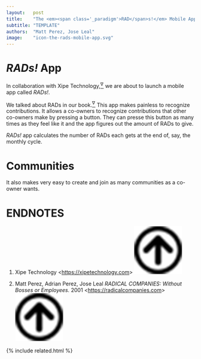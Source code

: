 ```yaml
---
layout:   post
title:    "The <em><span class='_paradigm'>RAD</span>s!</em> Mobile App"
subtitle: "TEMPLATE"
authors:  "Matt Perez, Jose Leal"
image:    "icon-the-rads-mobile-app.svg"
---
```


<div style="display:none; ">
 <p>I think we know what the rHatchery is: We want to help <span class="_paradigm">FIAT</span> businesses transform into healthy companies. And we are developing tools: the <em><span class="_paradigm">RAD</span>s!</em> mobile app.</p>
</div>

<h1><em><span class="_paradigm">RAD</span>s!</em> App</h1>
 <p>In collaboration with Xipe Technology,<a href="#en01"><sup id="bm01">&nabla;&hairsp;</sup></a> we are about to launch a mobile app called <em>RADs!</em>.</p>
 <p>We talked about <span class="_paradigm">RAD</span>s in our book.<a href="#en02"><sup id="bm02">&nabla;&hairsp;</sup></a> This app makes painless to recognize contributions. It allows a co-owners to recognize contributions that other co-owners make by pressing a button. They can presse this button as many times as they feel like it and the app figures out the amount of <span class="_paradigm">RAD</span>s to give.</p>
 <p><em><span class="_paradigm">RAD</span>s!</em> app calculates the number of <span class="_paradigm">RAD</span>s each gets at the end of, say, the monthly cycle.</p>

<h1>Communities</h1>
 <p>It also makes very easy to create and join as many communities as a co-owner wants.</p>

<h1 class="_section">ENDNOTES</h1>
 <ol>
  <li id="en01">
   <p class="_list-item">
    Xipe Technology
    &lt;<a href="https://xipetechnology.com" target="_blank">https://xipetechnology.com</a>&gt;
    <a class="_uparrow" href="#bm01"><img src="/assets/img/arrow-up-icon.png"></a>
   </p>
  </li>
  <li id="en02">
   <p class="_list-item">
    Matt Perez, Adrian Perez, Jose Leal
    <em>RADICAL COMPANIES: Without Bosses or Employees.</em>
    2001
    &lt;<a href="https://radicalcompanies.com" target="_blank">https://radicalcompanies.com</a>&gt;
    <a class="_uparrow" href="#bm02"><img src="/assets/img/arrow-up-icon.png"></a>
   </p>
  </li>
 </ol>

{% include related.html %}
